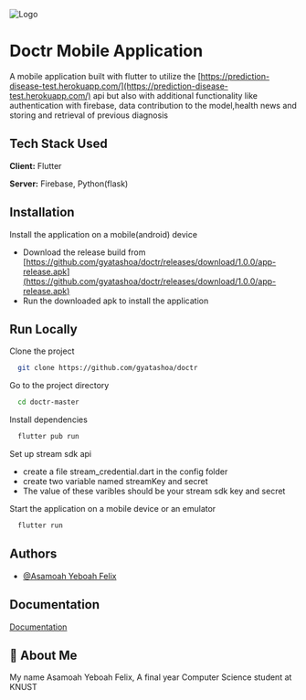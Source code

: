 ![Logo](https://firebasestorage.googleapis.com/v0/b/doctr-fb5bb.appspot.com/o/app_icon.png?alt=media&token=4542471f-e0b9-49e1-8f83-3a2a3f5bf29f)

# Doctr Mobile Application

A mobile application built with flutter to utilize the
[https://prediction-disease-test.herokuapp.com/](https://prediction-disease-test.herokuapp.com/) api but also with additional functionality like authentication with
firebase, data contribution to the model,health news and storing and retrieval of previous diagnosis

## Tech Stack Used

**Client:** Flutter

**Server:** Firebase, Python(flask)

## Installation

Install the application on a mobile(android) device

- Download the release build from [https://github.com/gyatashoa/doctr/releases/download/1.0.0/app-release.apk](https://github.com/gyatashoa/doctr/releases/download/1.0.0/app-release.apk)
- Run the downloaded apk to install the application

## Run Locally

Clone the project

```bash
  git clone https://github.com/gyatashoa/doctr
```

Go to the project directory

```bash
  cd doctr-master
```

Install dependencies

```bash
  flutter pub run
```

Set up stream sdk api

- create a file stream_credential.dart in the config folder
- create two variable named streamKey and secret
- The value of these varibles should be your stream sdk key and secret

Start the application on a mobile device or an emulator

```bash
  flutter run
```

## Authors

- [@Asamoah Yeboah Felix](https://www.github.com/gyatashoa)

## Documentation

[Documentation](https://linktodocumentation)

## 🚀 About Me

My name Asamoah Yeboah Felix, A final year Computer Science student at KNUST
